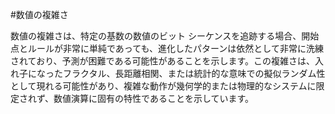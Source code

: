 #数値の複雑さ

数値の複雑さは、特定の基数の数値のビット シーケンスを追跡する場合、開始点とルールが非常に単純であっても、進化したパターンは依然として非常に洗練されており、予測が困難である可能性があることを示します。この複雑さは、入れ子になったフラクタル、長距離相関、または統計的な意味での擬似ランダム性として現れる可能性があり、複雑な動作が幾何学的または物理的なシステムに限定されず、数値演算に固有の特性であることを示しています。
